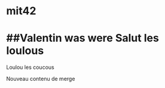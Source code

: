 # mit42
##Valentin was were 
Salut les loulous
=======

Loulou les coucous

Nouveau contenu de merge
